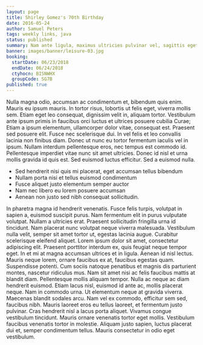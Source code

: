 ```yaml
---
layout: page
title: Shirley Gomez's 70th Birthday
date: 2016-05-24
author: Samuel Peters
tags: weekly links, java
status: published
summary: Nam ante ligula, maximus ultricies pulvinar vel, sagittis eget lacus.
banner: images/banner/leisure-03.jpg
booking:
  startDate: 06/23/2018
  endDate: 06/24/2018
  ctyhocn: BISNWHX
  groupCode: SG7B
published: true
---
```

Nulla magna odio, accumsan ac condimentum et, bibendum quis enim. Mauris eu ipsum mauris. In tortor risus, lobortis ut felis eget, viverra mollis sem. Etiam eget leo consequat, dignissim velit in, aliquam tortor. Vestibulum ante ipsum primis in faucibus orci luctus et ultrices posuere cubilia Curae; Etiam a ipsum elementum, ullamcorper dolor vitae, consequat est. Praesent sed posuere elit.
Fusce nec scelerisque dui. In vel felis et leo convallis lacinia non finibus diam. Donec ut nunc eu tortor fermentum iaculis vel in ipsum. Nullam interdum pellentesque eros, nec tempus est commodo id. Pellentesque imperdiet vitae nunc sit amet ultricies. Donec id nisl et urna mollis gravida id quis est. Sed euismod luctus efficitur. Sed a euismod nulla.

* Sed hendrerit nisi quis mi placerat, eget accumsan tellus bibendum
* Nullam porta nisi et tellus euismod condimentum
* Fusce aliquet justo elementum semper auctor
* Nam nec libero eu lorem posuere accumsan
* Aenean non justo sed nibh consequat sollicitudin.

In pharetra magna id hendrerit venenatis. Fusce felis turpis, volutpat in sapien a, euismod suscipit purus. Nam fermentum elit in purus vulputate volutpat. Nullam a ultricies erat. Praesent sollicitudin fringilla urna id tincidunt. Nam placerat nunc volutpat neque viverra malesuada. Vestibulum nulla velit, semper sit amet tortor ut, egestas lacinia augue. Curabitur scelerisque eleifend aliquet. Lorem ipsum dolor sit amet, consectetur adipiscing elit. Praesent porttitor interdum ex, quis feugiat neque tempor eget. In et mi at magna accumsan ultrices et in ligula. Aenean id nisl lectus. Mauris neque lorem, ornare faucibus ex at, faucibus egestas quam. Suspendisse potenti.
Cum sociis natoque penatibus et magnis dis parturient montes, nascetur ridiculus mus. Nam sit amet nisi ac felis faucibus mattis at blandit diam. Pellentesque mollis aliquam tempor. Nulla ac neque ac diam hendrerit euismod. Etiam lacus nisl, euismod id ante ac, mollis placerat neque. Nam in commodo urna. Ut elementum neque at gravida viverra. Maecenas blandit sodales arcu. Nam vel ex commodo, efficitur sem sed, faucibus nibh. Mauris laoreet eros eu tellus laoreet, et fermentum justo pulvinar. Cras hendrerit nisl a lacus porta aliquet. Vivamus congue vestibulum tincidunt. Mauris ornare venenatis tortor eget mollis. Vestibulum faucibus venenatis tortor in molestie. Aliquam justo sapien, luctus placerat dui et, semper condimentum tellus. Mauris consectetur in odio eget vestibulum.
